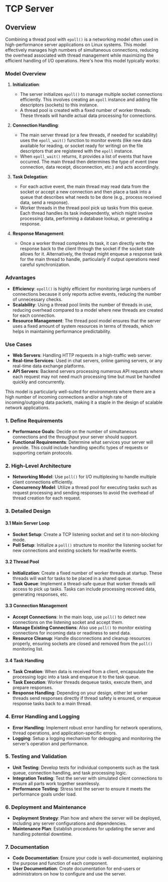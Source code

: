 # TCP Server

## Overview

Combining a thread pool with `epoll()` is a networking model often used in high-performance server applications on Linux systems. This model effectively manages high numbers of simultaneous connections, reducing the overhead associated with thread management while maximizing the efficient handling of I/O operations. Here's how this model typically works:

### Model Overview

1. **Initialization**:
   - The server initializes `epoll()` to manage multiple socket connections efficiently. This involves creating an `epoll` instance and adding file descriptors (sockets) to this instance.
   - A thread pool is created with a fixed number of worker threads. These threads will handle actual data processing for connections.

2. **Connection Handling**:
   - The main server thread (or a few threads, if needed for scalability) uses the `epoll_wait()` function to monitor events (like new data available for reading, or socket ready for writing) on the file descriptors that are registered with the `epoll` instance.
   - When `epoll_wait()` returns, it provides a list of events that have occurred. The main thread then determines the type of event (new connection, data receipt, disconnection, etc.) and acts accordingly.

3. **Task Delegation**:
   - For each active event, the main thread may read data from the socket or accept a new connection and then place a task into a queue that describes what needs to be done (e.g., process received data, send a response).
   - Worker threads in the thread pool pick up tasks from this queue. Each thread handles its task independently, which might involve processing data, performing a database lookup, or generating a response.

4. **Response Management**:
   - Once a worker thread completes its task, it can directly write the response back to the client through the socket if the socket state allows for it. Alternatively, the thread might enqueue a response task for the main thread to handle, particularly if output operations need careful synchronization.

### Advantages

- **Efficiency**: `epoll()` is highly efficient for monitoring large numbers of connections because it only reports active events, reducing the number of unnecessary checks.
- **Scalability**: Using a thread pool limits the number of threads in use, reducing overhead compared to a model where new threads are created for each connection.
- **Resource Management**: The thread pool model ensures that the server uses a fixed amount of system resources in terms of threads, which helps in maintaining performance predictability.

### Use Cases

- **Web Servers**: Handling HTTP requests in a high-traffic web server.
- **Real-time Services**: Used in chat servers, online gaming servers, or any real-time data exchange platforms.
- **API Servers**: Backend servers processing numerous API requests where each request may not need much processing time but must be handled quickly and concurrently.

This model is particularly well-suited for environments where there are a high number of incoming connections and/or a high rate of incoming/outgoing data packets, making it a staple in the design of scalable network applications.

### 1. Define Requirements

- **Performance Goals**: Decide on the number of simultaneous connections and the throughput your server should support.
- **Functional Requirements**: Determine what services your server will provide. This could include handling specific types of requests or supporting certain protocols.

### 2. High-Level Architecture

- **Networking Model**: Use `poll()` for I/O multiplexing to handle multiple client connections efficiently.
- **Concurrency Model**: Utilize a thread pool for executing tasks such as request processing and sending responses to avoid the overhead of thread creation for each request.

### 3. Detailed Design

#### 3.1 Main Server Loop

- **Socket Setup**: Create a TCP listening socket and set it to non-blocking mode.
- **Poll Setup**: Initialize a `poll()` structure to monitor the listening socket for new connections and existing sockets for read/write events.
  
#### 3.2 Thread Pool

- **Initialization**: Create a fixed number of worker threads at startup. These threads will wait for tasks to be placed in a shared queue.
- **Task Queue**: Implement a thread-safe queue that worker threads will access to pick up tasks. Tasks can include processing received data, generating responses, etc.

#### 3.3 Connection Management

- **Accept Connections**: In the main loop, use `poll()` to detect new connections on the listening socket and accept them.
- **Manage Existing Connections**: Also use `poll()` to monitor existing connections for incoming data or readiness to send data.
- **Resource Cleanup**: Handle disconnections and cleanup resources properly, ensuring sockets are closed and removed from the `poll()` monitoring list.

#### 3.4 Task Handling

- **Task Creation**: When data is received from a client, encapsulate the processing logic into a task and enqueue it to the task queue.
- **Task Execution**: Worker threads dequeue tasks, execute them, and prepare responses.
- **Response Handling**: Depending on your design, either let worker threads send responses directly if thread safety is ensured, or enqueue response tasks back to a main thread.

### 4. Error Handling and Logging

- **Error Handling**: Implement robust error handling for network operations, thread operations, and application-specific errors.
- **Logging**: Setup a logging mechanism for debugging and monitoring the server’s operation and performance.

### 5. Testing and Validation

- **Unit Testing**: Develop tests for individual components such as the task queue, connection handling, and task processing logic.
- **Integration Testing**: Test the server with simulated client connections to ensure all parts work together seamlessly.
- **Performance Testing**: Stress test the server to ensure it meets the performance goals under load.

### 6. Deployment and Maintenance

- **Deployment Strategy**: Plan how and where the server will be deployed, including any server configurations and dependencies.
- **Maintenance Plan**: Establish procedures for updating the server and handling potential downtime.

### 7. Documentation

- **Code Documentation**: Ensure your code is well-documented, explaining the purpose and function of each component.
- **User Documentation**: Create documentation for end-users or administrators on how to configure and use the server.
